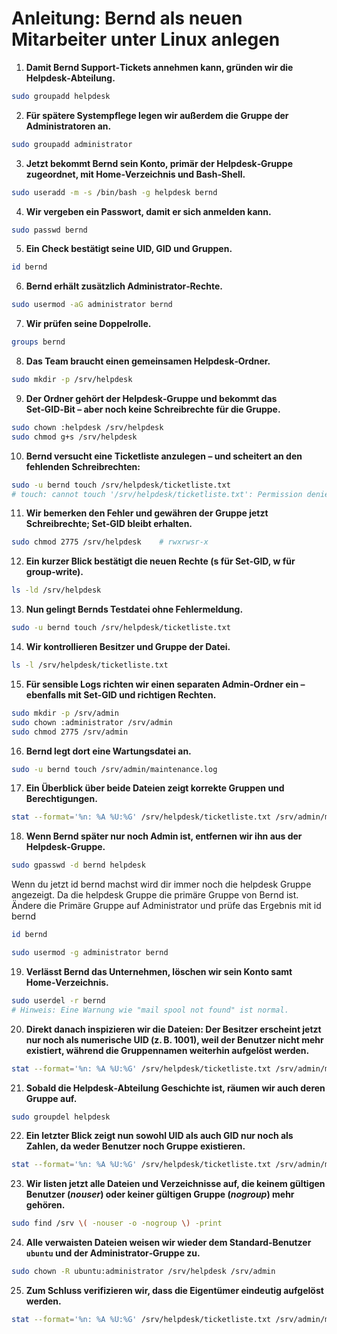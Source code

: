 # Anleitung: Bernd als neuen Mitarbeiter unter Linux anlegen

1. **Damit Bernd Support‑Tickets annehmen kann, gründen wir die Helpdesk‑Abteilung.**

```bash
sudo groupadd helpdesk
```

2. **Für spätere Systempflege legen wir außerdem die Gruppe der Administratoren an.**

```bash
sudo groupadd administrator
```

3. **Jetzt bekommt Bernd sein Konto, primär der Helpdesk‑Gruppe zugeordnet, mit Home‑Verzeichnis und Bash‑Shell.**

```bash
sudo useradd -m -s /bin/bash -g helpdesk bernd
```

4. **Wir vergeben ein Passwort, damit er sich anmelden kann.**

```bash
sudo passwd bernd
```

5. **Ein Check bestätigt seine UID, GID und Gruppen.**

```bash
id bernd
```

6. **Bernd erhält zusätzlich Administrator‑Rechte.**

```bash
sudo usermod -aG administrator bernd
```

7. **Wir prüfen seine Doppelrolle.**

```bash
groups bernd
```

8. **Das Team braucht einen gemeinsamen Helpdesk‑Ordner.**

```bash
sudo mkdir -p /srv/helpdesk
```

9. **Der Ordner gehört der Helpdesk‑Gruppe und bekommt das Set‑GID‑Bit – aber noch keine Schreibrechte für die Gruppe.**

```bash
sudo chown :helpdesk /srv/helpdesk
sudo chmod g+s /srv/helpdesk
```

10. **Bernd versucht eine Ticketliste anzulegen – und scheitert an den fehlenden Schreibrechten:**

```bash
sudo -u bernd touch /srv/helpdesk/ticketliste.txt
# touch: cannot touch '/srv/helpdesk/ticketliste.txt': Permission denied
```

11. **Wir bemerken den Fehler und gewähren der Gruppe jetzt Schreibrechte; Set‑GID bleibt erhalten.**

```bash
sudo chmod 2775 /srv/helpdesk    # rwxrwsr-x
```

12. **Ein kurzer Blick bestätigt die neuen Rechte (s für Set‑GID, w für group‑write).**

```bash
ls -ld /srv/helpdesk
```

13. **Nun gelingt Bernds Testdatei ohne Fehlermeldung.**

```bash
sudo -u bernd touch /srv/helpdesk/ticketliste.txt
```

14. **Wir kontrollieren Besitzer und Gruppe der Datei.**

```bash
ls -l /srv/helpdesk/ticketliste.txt
```

15. **Für sensible Logs richten wir einen separaten Admin‑Ordner ein – ebenfalls mit Set‑GID und richtigen Rechten.**

```bash
sudo mkdir -p /srv/admin
sudo chown :administrator /srv/admin
sudo chmod 2775 /srv/admin
```

16. **Bernd legt dort eine Wartungsdatei an.**

```bash
sudo -u bernd touch /srv/admin/maintenance.log
```

17. **Ein Überblick über beide Dateien zeigt korrekte Gruppen und Berechtigungen.**

```bash
stat --format='%n: %A %U:%G' /srv/helpdesk/ticketliste.txt /srv/admin/maintenance.log
```

18. **Wenn Bernd später nur noch Admin ist, entfernen wir ihn aus der Helpdesk‑Gruppe.**

```bash
sudo gpasswd -d bernd helpdesk
```
Wenn du jetzt id bernd machst wird dir immer noch die helpdesk Gruppe angezeigt. Da die helpdesk Gruppe die primäre Gruppe von Bernd ist.
Ändere die Primäre Gruppe auf Administrator und prüfe das Ergebnis mit id bernd

```bash
id bernd
```

```bash
sudo usermod -g administrator bernd
```
19. **Verlässt Bernd das Unternehmen, löschen wir sein Konto samt Home‑Verzeichnis.**

```bash
sudo userdel -r bernd
# Hinweis: Eine Warnung wie "mail spool not found" ist normal.
```

20. **Direkt danach inspizieren wir die Dateien: Der Besitzer erscheint jetzt nur noch als numerische UID (z. B. 1001), weil der Benutzer nicht mehr existiert, während die Gruppen­namen weiterhin aufgelöst werden.**

```bash
stat --format='%n: %A %U:%G' /srv/helpdesk/ticketliste.txt /srv/admin/maintenance.log
```

21. **Sobald die Helpdesk‑Abteilung Geschichte ist, räumen wir auch deren Gruppe auf.**

```bash
sudo groupdel helpdesk
```

22. **Ein letzter Blick zeigt nun sowohl UID als auch GID nur noch als Zahlen, da weder Benutzer noch Gruppe existieren.**

```bash
stat --format='%n: %A %U:%G' /srv/helpdesk/ticketliste.txt /srv/admin/maintenance.log
```

23. **Wir listen jetzt alle Dateien und Verzeichnisse auf, die keinem gültigen Benutzer (*nouser*) oder keiner gültigen Gruppe (*nogroup*) mehr gehören.**

```bash
sudo find /srv \( -nouser -o -nogroup \) -print
```

24. **Alle verwaisten Dateien weisen wir wieder dem Standard‑Benutzer `ubuntu` und der Administrator‑Gruppe zu.**

```bash
sudo chown -R ubuntu:administrator /srv/helpdesk /srv/admin
```

25. **Zum Schluss verifizieren wir, dass die Eigentümer eindeutig aufgelöst werden.**

```bash
stat --format='%n: %A %U:%G' /srv/helpdesk/ticketliste.txt /srv/admin/maintenance.log
```
